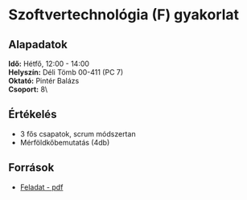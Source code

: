 # Szoftvertechnológia (F) gyakorlat

## Alapadatok
**Idő:** Hétfő, 12:00 - 14:00\
**Helyszín:** Déli Tömb 00-411 (PC 7)\
**Oktató:** Pintér Balázs\
**Csoport:** 8\

## Értékelés
- 3 fős csapatok, scrum módszertan
- Mérföldkőbemutatás (4db)

## Források
- [Feladat - pdf](https://docs.google.com/viewerng/viewer?url=https://canvas.elte.hu/courses/34215/files/2121938/download?verifier%3DFSaucXPYNtBLiQteHaDdTfQ81jDsU693SguTlRUK)